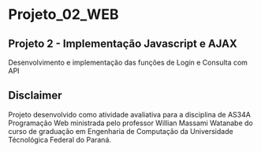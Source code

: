 # Projeto_02_WEB

## Projeto 2 - Implementação Javascript e AJAX

Desenvolvimento e implementação das funções de Login e Consulta com API

## Disclaimer
Projeto desenvolvido como atividade avaliativa para a disciplina de AS34A Programação Web ministrada pelo professor Willian Massami Watanabe do curso de graduação em Engenharia de Computação da Universidade Técnológica Federal do Paraná.
